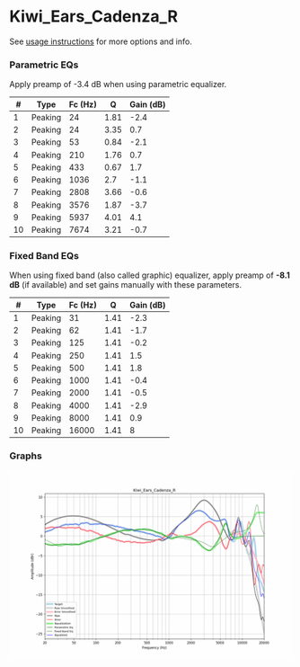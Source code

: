 # Kiwi_Ears_Cadenza_R
See [usage instructions](https://github.com/jaakkopasanen/AutoEq#usage) for more options and info.

### Parametric EQs
Apply preamp of -3.4 dB when using parametric equalizer.

|   # | Type    |   Fc (Hz) |    Q |   Gain (dB) |
|-----|---------|-----------|------|-------------|
|   1 | Peaking |        24 | 1.81 |        -2.4 |
|   2 | Peaking |        24 | 3.35 |         0.7 |
|   3 | Peaking |        53 | 0.84 |        -2.1 |
|   4 | Peaking |       210 | 1.76 |         0.7 |
|   5 | Peaking |       433 | 0.67 |         1.7 |
|   6 | Peaking |      1036 | 2.7  |        -1.1 |
|   7 | Peaking |      2808 | 3.66 |        -0.6 |
|   8 | Peaking |      3576 | 1.87 |        -3.7 |
|   9 | Peaking |      5937 | 4.01 |         4.1 |
|  10 | Peaking |      7674 | 3.21 |        -0.7 |

### Fixed Band EQs
When using fixed band (also called graphic) equalizer, apply preamp of **-8.1 dB** (if available) and set gains manually with these parameters.

|   # | Type    |   Fc (Hz) |    Q |   Gain (dB) |
|-----|---------|-----------|------|-------------|
|   1 | Peaking |        31 | 1.41 |        -2.3 |
|   2 | Peaking |        62 | 1.41 |        -1.7 |
|   3 | Peaking |       125 | 1.41 |        -0.2 |
|   4 | Peaking |       250 | 1.41 |         1.5 |
|   5 | Peaking |       500 | 1.41 |         1.8 |
|   6 | Peaking |      1000 | 1.41 |        -0.4 |
|   7 | Peaking |      2000 | 1.41 |        -0.5 |
|   8 | Peaking |      4000 | 1.41 |        -2.9 |
|   9 | Peaking |      8000 | 1.41 |         0.9 |
|  10 | Peaking |     16000 | 1.41 |         8   |

### Graphs
![](./Kiwi_Ears_Cadenza_R.png)
